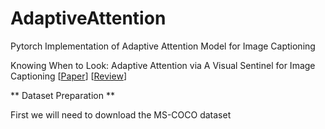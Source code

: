 # AdaptiveAttention
Pytorch Implementation of Adaptive Attention Model for Image Captioning

Knowing When to Look: Adaptive Attention via A Visual Sentinel for Image Captioning [[Paper](https://arxiv.org/abs/1612.01887)] [[Review](https://github.com/yufengm/Papers/blob/master/reviews/lu2016knowing.md)]

** Dataset Preparation **

First we will need to download the MS-COCO dataset
